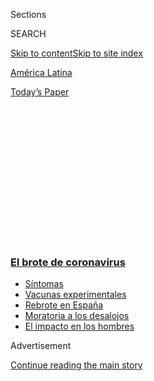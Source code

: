 <div id="app">

<div id="standalone-header">

<div class="interactive-masthead NYTAppHideMasthead css-qz70u6 e1suatyy0">

<div class="section css-ui9rw0 e1suatyy2">

<div class="css-eph4ug er09x8g0">

<div class="css-6n7j50">

</div>

<span class="css-1dv1kvn">Sections</span>

<div class="css-10488qs">

<span class="css-1dv1kvn">SEARCH</span>

</div>

[Skip to content](#site-content)[Skip to site index](#site-index)

</div>

<div id="masthead-section-label" class="css-1wr3we4 eaxe0e00">

[América
Latina](https://www.nytimes3xbfgragh.onion/es/section/america-latina)

</div>

<div class="css-10698na e1huz5gh0">

</div>

</div>

<div id="masthead-bar-one" class="section hasLinks css-15hmgas e1csuq9d3">

<div class="css-uqyvli e1csuq9d0">

</div>

<div class="css-1uqjmks e1csuq9d1">

</div>

<div class="css-9e9ivx">

[](https://myaccount.nytimes3xbfgragh.onion/auth/login?response_type=cookie&client_id=vi)

</div>

<div class="css-1bvtpon e1csuq9d2">

[Today’s
Paper](https://www.nytimes3xbfgragh.onion/section/todayspaper)

</div>

</div>

</div>

<div class="css-1aor85t" style="opacity:0.000000001;z-index:-1;visibility:hidden">

<div class="css-1hqnpie">

<div class="css-epjblv">

<span class="css-17xtcya">[América
Latina](/es/section/america-latina)</span><span class="css-x15j1o">|</span><span class="css-fwqvlz">Mapa
de coronavirus en
México</span>

</div>

<div class="css-k008qs">

<div class="css-1iwv8en">

<span class="css-18z7m18"></span>

<div>

</div>

</div>

<span class="css-1n6z4y">https://nyti.ms/3gaShux</span>

<div class="css-1705lsu">

<div class="css-4xjgmj">

<div class="css-4skfbu" data-role="toolbar" data-aria-label="Social Media Share buttons, Save button, and Comments Panel with current comment count" data-testid="share-tools">

  - 
  - 
  - 
  - 
    
    <div class="css-6n7j50">
    
    </div>

  - 

</div>

</div>

</div>

</div>

</div>

</div>

<div class="css-mij9hh">

<div class="css-l9svim">

### [<span class="css-pa1jbp"><span class="css-1rxm0ex">El brote de</span><span class="css-1rxm0ex"> coronavirus</span></span>](https://www.nytimes3xbfgragh.onion/es/spotlight/coronavirus?name=styln-coronavirus-es&region=TOP_BANNER&block=storyline_menu_recirc&action=click&pgtype=Interactive&impression_id=3e63eb80-efbb-11ea-9dab-d14fdfb8999f&variant=undefined)

  - <span class="css-ousu42">[Síntomas](https://www.nytimes3xbfgragh.onion/es/interactive/2020/08/06/espanol/ciencia-y-tecnologia/tengo-covid-19-sintomas.html?name=styln-coronavirus-es&region=TOP_BANNER&block=storyline_menu_recirc&action=click&pgtype=Interactive&impression_id=3e63eb81-efbb-11ea-9dab-d14fdfb8999f&variant=undefined)</span>
  - <span class="css-ousu42">[Vacunas
    experimentales](https://www.nytimes3xbfgragh.onion/es/2020/09/02/espanol/ciencia-y-tecnologia/vacunas-experimentales-coronavirus.html?name=styln-coronavirus-es&region=TOP_BANNER&block=storyline_menu_recirc&action=click&pgtype=Interactive&impression_id=3e63eb82-efbb-11ea-9dab-d14fdfb8999f&variant=undefined)</span>
  - <span class="css-ousu42">[Rebrote en
    España](https://www.nytimes3xbfgragh.onion/es/2020/08/31/espanol/mundo/rebrote-espana.html?name=styln-coronavirus-es&region=TOP_BANNER&block=storyline_menu_recirc&action=click&pgtype=Interactive&impression_id=3e63eb83-efbb-11ea-9dab-d14fdfb8999f&variant=undefined)</span>
  - <span class="css-ousu42">[Moratoria a los
    desalojos](https://www.nytimes3xbfgragh.onion/es/2020/09/02/espanol/negocios/desalojos-trump.html?name=styln-coronavirus-es&region=TOP_BANNER&block=storyline_menu_recirc&action=click&pgtype=Interactive&impression_id=3e63eb84-efbb-11ea-9dab-d14fdfb8999f&variant=undefined)</span>
  - <span class="css-ousu42">[El impacto en los
    hombres](https://www.nytimes3xbfgragh.onion/es/2020/08/26/espanol/ciencia-y-tecnologia/coronavirus-afecta-hombres.html?name=styln-coronavirus-es&region=TOP_BANNER&block=storyline_menu_recirc&action=click&pgtype=Interactive&impression_id=3e63eb85-efbb-11ea-9dab-d14fdfb8999f&variant=undefined)</span>

</div>

</div>

<div id="top-wrapper" class="css-1sy8kpn">

<div id="top-slug" class="css-l9onyx">

Advertisement

</div>

[Continue reading the main
story](#after-top)

<div class="ad top-wrapper" style="text-align:center;height:100%;display:block;min-height:250px">

<div id="top" class="place-ad" data-position="top" data-size-key="top">

</div>

</div>

<div id="after-top">

</div>

</div>

</div>

<div id="site-content" data-role="main">

# Mapa de coronavirus en México

<div class="css-1vegfwe interactive-byline-container">

Por <span class="css-1baulvz last-byline" itemprop="name">The New York
Times</span>Updated September 5, 2020, 2:18 P.M. E.T.

</div>

<div class="css-1vegfwe interactive-translations-container">

<div class="css-1rk3c06">

[Read in
English](https://www.nytimes3xbfgragh.onion/interactive/2020/world/americas/mexico-coronavirus-cases.html "Read in English")

</div>

</div>

<div id="interactive-standalone-sharetools" class="css-wkcogx">

<div>

<div class="interactive-sharetools css-9z2bwm" data-role="toolbar" data-aria-label="Social Media Share buttons, Save button, and Comments Panel with current comment count" data-testid="share-tools">

  - 
  - 
  - 
  - 
    
    <div class="css-6n7j50">
    
    </div>

</div>

</div>

</div>

<div id="coronavirus-en-mexico" class="section interactive-standard interactive-content interactive-size-scoop css-1davkue" data-id="100000007204437">

<div class="css-17ih8de interactive-body">

<div class="g-top-asset g-top" style="">

<div class="g-asset g-svelte breadcrumbs-wrap" style="max-width: 600px">

<div class="g-svelte" data-component="1">

<div class="breadcrumbs false svelte-1m5f6tq" style="--state-rows: 11;\n\t--country-rows: 2;\n\t--state-rows-medium: 18;\n\t--country-rows-medium: 3;\n\t--state-rows-small: 26;\n\t--country-rows-small: 5;">

<div class="breadcrumbs__buttons--wrap">

[Mundo](https://www.nytimes3xbfgragh.onion/interactive/2020/world/coronavirus-maps.html)<span class="svelte-1m5f6tq"> 
</span>

PAÍSES

<span class="svelte-1m5f6tq">| </span> [EE.
UU.](https://www.nytimes3xbfgragh.onion/es/interactive/2020/espanol/mundo/coronavirus-en-estados-unidos.html)<span class="svelte-1m5f6tq"> 
</span>

ESTADOS

<span class="svelte-1m5f6tq">  </span>
[Despistaje](https://www.nytimes3xbfgragh.onion/interactive/2020/us/coronavirus-testing.html)

</div>

<div id="amp-menu-countries" class="breadcrumbs__menu breadcrumbs__menu--countries false svelte-1m5f6tq">

[Alemania](https://www.nytimes3xbfgragh.onion/interactive/2020/world/europe/germany-coronavirus-cases.html)[Brasil](https://www.nytimes3xbfgragh.onion/interactive/2020/world/americas/brazil-coronavirus-cases.html)[Canadá](https://www.nytimes3xbfgragh.onion/interactive/2020/world/canada/canada-coronavirus-cases.html)[España](https://www.nytimes3xbfgragh.onion/interactive/2020/world/europe/spain-coronavirus-cases.html)[Francia](https://www.nytimes3xbfgragh.onion/interactive/2020/world/europe/france-coronavirus-cases.html)[India](https://www.nytimes3xbfgragh.onion/interactive/2020/world/asia/india-coronavirus-cases.html)[Italia](https://www.nytimes3xbfgragh.onion/interactive/2020/world/europe/italy-coronavirus-cases.html)[México](https://www.nytimes3xbfgragh.onion/es/interactive/2020/espanol/america-latina/coronavirus-en-mexico.html)[Reino
Unido](https://www.nytimes3xbfgragh.onion/interactive/2020/world/europe/united-kingdom-coronavirus-cases.html)

</div>

<div id="amp-menu-states" class="breadcrumbs__menu breadcrumbs__menu--states false svelte-1m5f6tq">

[Alabama](https://www.nytimes3xbfgragh.onion/interactive/2020/us/alabama-coronavirus-cases.html)[Alaska](https://www.nytimes3xbfgragh.onion/interactive/2020/us/alaska-coronavirus-cases.html)[Arizona](https://www.nytimes3xbfgragh.onion/interactive/2020/us/arizona-coronavirus-cases.html)[Arkansas](https://www.nytimes3xbfgragh.onion/interactive/2020/us/arkansas-coronavirus-cases.html)[California](https://www.nytimes3xbfgragh.onion/interactive/2020/us/california-coronavirus-cases.html)[Carolina
del
Norte](https://www.nytimes3xbfgragh.onion/interactive/2020/us/north-carolina-coronavirus-cases.html)[Carolina
del
Sur](https://www.nytimes3xbfgragh.onion/interactive/2020/us/south-carolina-coronavirus-cases.html)[Colorado](https://www.nytimes3xbfgragh.onion/interactive/2020/us/colorado-coronavirus-cases.html)[Connecticut](https://www.nytimes3xbfgragh.onion/interactive/2020/us/connecticut-coronavirus-cases.html)[Dakota
del
Norte](https://www.nytimes3xbfgragh.onion/interactive/2020/us/north-dakota-coronavirus-cases.html)[Dakota
del
Sur](https://www.nytimes3xbfgragh.onion/interactive/2020/us/south-dakota-coronavirus-cases.html)[Delaware](https://www.nytimes3xbfgragh.onion/interactive/2020/us/delaware-coronavirus-cases.html)[Florida](https://www.nytimes3xbfgragh.onion/interactive/2020/us/florida-coronavirus-cases.html)[Georgia](https://www.nytimes3xbfgragh.onion/interactive/2020/us/georgia-coronavirus-cases.html)[Hawái](https://www.nytimes3xbfgragh.onion/interactive/2020/us/hawaii-coronavirus-cases.html)[Idaho](https://www.nytimes3xbfgragh.onion/interactive/2020/us/idaho-coronavirus-cases.html)[Illinois](https://www.nytimes3xbfgragh.onion/interactive/2020/us/illinois-coronavirus-cases.html)[Indiana](https://www.nytimes3xbfgragh.onion/interactive/2020/us/indiana-coronavirus-cases.html)[Iowa](https://www.nytimes3xbfgragh.onion/interactive/2020/us/iowa-coronavirus-cases.html)[Kansas](https://www.nytimes3xbfgragh.onion/interactive/2020/us/kansas-coronavirus-cases.html)[Kentucky](https://www.nytimes3xbfgragh.onion/interactive/2020/us/kentucky-coronavirus-cases.html)[Louisiana](https://www.nytimes3xbfgragh.onion/interactive/2020/us/louisiana-coronavirus-cases.html)[Maine](https://www.nytimes3xbfgragh.onion/interactive/2020/us/maine-coronavirus-cases.html)[Maryland](https://www.nytimes3xbfgragh.onion/interactive/2020/us/maryland-coronavirus-cases.html)[Massachusetts](https://www.nytimes3xbfgragh.onion/interactive/2020/us/massachusetts-coronavirus-cases.html)[Michigan](https://www.nytimes3xbfgragh.onion/interactive/2020/us/michigan-coronavirus-cases.html)[Minnesota](https://www.nytimes3xbfgragh.onion/interactive/2020/us/minnesota-coronavirus-cases.html)[Mississippi](https://www.nytimes3xbfgragh.onion/interactive/2020/us/mississippi-coronavirus-cases.html)[Misuri](https://www.nytimes3xbfgragh.onion/interactive/2020/us/missouri-coronavirus-cases.html)[Montana](https://www.nytimes3xbfgragh.onion/interactive/2020/us/montana-coronavirus-cases.html)[Nebraska](https://www.nytimes3xbfgragh.onion/interactive/2020/us/nebraska-coronavirus-cases.html)[Nevada](https://www.nytimes3xbfgragh.onion/interactive/2020/us/nevada-coronavirus-cases.html)[Nueva
Jersey](https://www.nytimes3xbfgragh.onion/interactive/2020/us/new-jersey-coronavirus-cases.html)[Nueva
York](https://www.nytimes3xbfgragh.onion/interactive/2020/us/new-york-coronavirus-cases.html)[Nuevo
Hampshire](https://www.nytimes3xbfgragh.onion/interactive/2020/us/new-hampshire-coronavirus-cases.html)[Nuevo
México](https://www.nytimes3xbfgragh.onion/interactive/2020/us/new-mexico-coronavirus-cases.html)[Ohio](https://www.nytimes3xbfgragh.onion/interactive/2020/us/ohio-coronavirus-cases.html)[Oklahoma](https://www.nytimes3xbfgragh.onion/interactive/2020/us/oklahoma-coronavirus-cases.html)[Oregón](https://www.nytimes3xbfgragh.onion/interactive/2020/us/oregon-coronavirus-cases.html)[Pennsylvania](https://www.nytimes3xbfgragh.onion/interactive/2020/us/pennsylvania-coronavirus-cases.html)[Puerto
Rico](https://www.nytimes3xbfgragh.onion/interactive/2020/us/puerto-rico-coronavirus-cases.html)[Rhode
Island](https://www.nytimes3xbfgragh.onion/interactive/2020/us/rhode-island-coronavirus-cases.html)[Tennessee](https://www.nytimes3xbfgragh.onion/interactive/2020/us/tennessee-coronavirus-cases.html)[Texas](https://www.nytimes3xbfgragh.onion/interactive/2020/us/texas-coronavirus-cases.html)[Utah](https://www.nytimes3xbfgragh.onion/interactive/2020/us/utah-coronavirus-cases.html)[Vermont](https://www.nytimes3xbfgragh.onion/interactive/2020/us/vermont-coronavirus-cases.html)[Virginia](https://www.nytimes3xbfgragh.onion/interactive/2020/us/virginia-coronavirus-cases.html)[Washington](https://www.nytimes3xbfgragh.onion/interactive/2020/us/washington-coronavirus-cases.html)[Washington,
D.C.](https://www.nytimes3xbfgragh.onion/interactive/2020/us/washington-dc-coronavirus-cases.html)[West
Virginia](https://www.nytimes3xbfgragh.onion/interactive/2020/us/west-virginia-coronavirus-cases.html)[Wisconsin](https://www.nytimes3xbfgragh.onion/interactive/2020/us/wisconsin-coronavirus-cases.html)[Wyoming](https://www.nytimes3xbfgragh.onion/interactive/2020/us/wyoming-coronavirus-cases.html)

</div>

<span class="svelte-1m5f6tq"> 
</span>

</div>

</div>

</div>

<div id="cases-top-presentation" class="g-container">

<div class="g-asset g-svelte mini-cases-by-day" style="max-width: 335px">

<div class="g-svelte" data-component="2">

<div class="chart svelte-1iuahvx mini-chart">

<div class="inner svelte-1iuahvx">

<div class="pancake-chart svelte-1gzh5rp">

<div class="pancake-grid">

<div class="pancake-grid-item svelte-1wq9bba" style="width: 100%; height: 0; top: 100%">

<div class="grid-line horizontal svelte-bw547y">

<span class="count-label svelte-bw547y">0
</span>

</div>

</div>

<div class="pancake-grid-item svelte-1wq9bba" style="width: 100%; height: 0; top: 47.67685223943072%">

<div class="grid-line horizontal svelte-bw547y">

<span class="count-label svelte-bw547y">5.000
casos</span>

</div>

</div>

</div>

<div class="pancake-point svelte-11ba04d" style="left: 1.0526315789473684%; top: 100%">

<span class="month x-label svelte-bw547y">Marzo</span>

</div>

<div class="pancake-point svelte-11ba04d" style="left: 17.36842105263158%; top: 100%">

<span class="month x-label svelte-bw547y">Abril</span>

</div>

<div class="pancake-point svelte-11ba04d" style="left: 33.1578947368421%; top: 100%">

<span class="month x-label svelte-bw547y">Mayo</span>

</div>

<div class="pancake-point svelte-11ba04d" style="left: 49.473684210526315%; top: 100%">

<span class="month x-label svelte-bw547y">Junio</span>

</div>

<div class="pancake-point svelte-11ba04d" style="left: 65.26315789473684%; top: 100%">

<span class="month x-label svelte-bw547y">Julio</span>

</div>

<div class="pancake-point svelte-11ba04d" style="left: 81.57894736842105%; top: 100%">

<span class="month x-label svelte-bw547y">Ago.</span>

</div>

<div class="pancake-point svelte-11ba04d" style="left: 97.89473684210526%; top: 100%">

<span class="month x-label svelte-bw547y">Sept.</span>

</div>

<div class="pancake-point svelte-11ba04d" style="left: 81.3157894736842%; top: -1.4210854715202004e-14%">

<span class="annotation left svelte-cf0pcx mini" style="width: auto">Nuevos
casos</span>

</div>

<div class="pancake-point svelte-11ba04d" style="left: 32.10526315789473%; top: 89.15415894277342%">

<span class="annotation above svelte-cf0pcx mini" style="width: auto">Promedio
de 7 días</span>

</div>

</div>

</div>

</div>

</div>

</div>

<div class="g-asset g-svelte top-counts g-asset-width-full" style="">

<div class="g-svelte" data-component="3">

<div class="counts svelte-9rb9hv">

<div class="count svelte-9rb9hv">

<div class="label svelte-9rb9hv">

Total de casos

</div>

<div class="num svelte-9rb9hv">

623.090

</div>

</div>

<div class="count svelte-9rb9hv">

<div class="label svelte-9rb9hv">

Muertes

</div>

<div class="num svelte-9rb9hv">

66.851

</div>

</div>

<div class="note svelte-9rb9hv">

Incluye casos confirmados y probables, en donde hay
disponibilidad

</div>

</div>

</div>

</div>

</div>

</div>

<div class="g-header-container">

</div>

<div class="g-story g-freebird g-max-limit" data-prd-dropzone-below-masthead="100000006938224" data-preview-slug="2020-03-16-coronavirus-maps">

<div class="g-asset g-svelte g-internal-nav" style="max-width: 600px">

<div class="g-svelte" data-component="4">

[Mapa](#map)[Por estado](#states)[Nuevos
casos](#cases)[Consejos](#tips)[Últimas noticias
»](https://www.nytimes3xbfgragh.onion/2020/09/05/world/covid-19-coronavirus.html)

</div>

</div>

Ha habido por lo menos 623.000 casos confirmados de coronavirus en
México, según el [Consejo Nacional de Ciencia y
Tecnología](https://coronavirus.gob.mx/datos/). Hasta el sábado en la
tarde, 66.851 personas habían
muerto.

<div id="map" class="g-asset g-graphic g-constrain-source g-country-map g-map g-asset-width-bleed" style="">

### Casos reportados en México

<div class="e-slip-map-wrap" data-tiles="{&quot;tileset_id&quot;:&quot;mexico&quot;,&quot;data_regions&quot;:&quot;nytgraphics.5w4zj2wo&quot;,&quot;data_regions_clipped&quot;:&quot;&quot;,&quot;base_regions&quot;:&quot;nytgraphics.5w4zj2wo&quot;,&quot;base_regions_lines&quot;:&quot;nytgraphics.cug6sspd&quot;,&quot;base_regions_lines_thick&quot;:&quot;&quot;,&quot;base_roads&quot;:&quot;&quot;,&quot;base_urban&quot;:&quot;&quot;,&quot;circles&quot;:&quot;nytgraphics.3t1v1cu6&quot;,&quot;city_labels&quot;:&quot;&quot;,&quot;base_labels&quot;:&quot;nytgraphics.3t1v1cu6&quot;,&quot;labels_points&quot;:&quot;&quot;,&quot;data_regions_points&quot;:&quot;x&quot;,&quot;city_labels_points&quot;:&quot;&quot;}" data-page="{&quot;slug&quot;:&quot;mexico&quot;,&quot;tileset&quot;:&quot;mexico&quot;,&quot;data&quot;:&quot;MEX&quot;,&quot;data_levels&quot;:&quot;&quot;,&quot;radius_depth&quot;:&quot;&quot;,&quot;ignore_geoids&quot;:&quot;&quot;,&quot;bounds&quot;:&quot;&quot;,&quot;show_data_labels&quot;:&quot;y&quot;,&quot;base_layer_mask&quot;:&quot;&quot;,&quot;max_hierarchy_depth&quot;:&quot;&quot;,&quot;ignore_geoids_choro&quot;:&quot;&quot;,&quot;max_radius_desktop&quot;:&quot;&quot;,&quot;max_radius_mobile&quot;:&quot;&quot;,&quot;min_choro_cases&quot;:&quot;&quot;,&quot;hide_tooltip_deaths&quot;:&quot;&quot;,&quot;aspect_ratio&quot;:&quot;&quot;,&quot;percap_breaks&quot;:&quot;&quot;,&quot;cases_button_text&quot;:&quot;&quot;,&quot;hide_tabs&quot;:&quot;&quot;,&quot;alt_label_style&quot;:&quot;&quot;,&quot;hide_data_lines&quot;:&quot;&quot;,&quot;data_borders_stop&quot;:&quot;&quot;}" data-mapviews="[&quot;cases&quot;,&quot;percap&quot;]" data-tooltips="{}" data-currentview="cases">

<div class="e-slip-map-ui">

<div class="layer-toggles">

Total de casos

Per cápita

</div>

<div class="map-keys">

<div class="map-key cases-key active" data-type="cases">

<div class="key-bubbles">

<div class="key-bubble-label">

<span class="min-key-value"></span>

</div>

<div class="key-bubbles-wrap">

</div>

<div class="key-bubble-label">

<span class="max-key-value"></span>

</div>

</div>

</div>

<div class="map-key percap-key false" data-type="percap">

<div class="key-subhed">

Proporción de casos reportados en la
población

</div>

<div class="g-bars">

<div class="g-bar g-bar-tick">

<div class="g-level g-level-1">

</div>

</div>

<div class="g-bar g-bar-tick">

<div class="g-level g-level-2">

</div>

</div>

<div class="g-bar g-bar-tick">

<div class="g-level g-level-3">

</div>

</div>

<div class="g-bar g-bar-none">

<div class="g-level g-level-4">

</div>

</div>

<div class="g-bar g-bar-none g-key-nocases">

<div class="g-level g-level-0">

</div>

</div>

</div>

<div class="g-level-labels">

<div class="g-level-label">

</div>

<div class="g-level-label">

<span class="percap-break-0"></span>

</div>

<div class="g-level-label">

<span class="percap-break-1"></span>

</div>

<div class="g-level-label g-level-label-pad">

<span class="percap-break-2"></span>

</div>

<div class="g-level-label g-level-label-pad g-level-label-first g-key-nocases">

Sin casos reportados

</div>

</div>

</div>

</div>

<div class="map-interaction-tip interaction-tip-desktop">

Haz doble clic para ampliar el mapa.

</div>

<div class="map-interaction-tip interaction-tip-mobile">

Desplázate y haz zoom con dos dedos. Toca para más detalles.

</div>

</div>

<div class="e-slip-map-outer">

<div class="e-slip-map">

<div class="e-slip-map-tooltip tooltip-desktop">

</div>

</div>

</div>

<div class="e-slip-map-tooltip tooltip-mobile">

</div>

</div>

<div class="g-source">

<span class="g-credit">Fuente: Consejo Nacional de Ciencia y Tecnología
de México.</span>

Sobre estos datos <span class="g-credit">Para el total de casos y
muertes: el mapa muestra la ubicación conocida de casos de coronavirus
por región. El tamaño de los círculos varía según la cantidad de
personas que han dado positivo ahí o que presentan un cuadro probable
del virus, lo cual podría no ser el mismo lugar en el que contrajeron la
enfermedad.</span>

</div>

</div>

Así es como aumenta el número de casos y muertes en México:

<div id="states" class="g-asset g-svelte" style="max-width: 600px">

### Casos y muertes reportados por estado

Esta tabla está ordenada según los lugares con la mayor parte de casos
por cada 100.000 residentes en los últimos siete días.

<div class="g-svelte" data-component="5">

<div class="table-controls svelte-151tvja multi-toggles">

<div class="multi-toggle-buttons-container svelte-151tvja">

<div class="layer-toggles-grid svelte-151tvja">

Casos

Muertes

</div>

</div>

</div>

<table>
<thead>
<tr class="header">
<th></th>
<th>Total<br />
de<br />
casos</th>
<th>Por 100.000</th>
<th>Muertes<br />
totales</th>
<th>Por 100.000</th>
<th>Casos en<br />
los últimos<br />
7 días</th>
<th>Por 100.000</th>
<th>Muertes en<br />
los últimos<br />
7 días</th>
<th>Por 100.000</th>
</tr>
</thead>
<tbody>
<tr class="odd">
<td><span>Baja California Sur </span></td>
<td><span>8,099 </span></td>
<td><span>1,137 </span></td>
<td><span>381 </span></td>
<td><span>54 </span></td>
<td><span>725 </span></td>
<td><span>102 </span></td>
<td><span>37 </span></td>
<td><span>5 </span></td>
</tr>
<tr class="even">
<td><span>Mexico City </span></td>
<td><span>102,938 </span></td>
<td><span>1,154 </span></td>
<td><span>8,631 </span></td>
<td><span>97 </span></td>
<td><span>6,699 </span></td>
<td><span>75 </span></td>
<td><span>288 </span></td>
<td><span>3 </span></td>
</tr>
<tr class="odd">
<td><span>San Luis Potosí </span></td>
<td><span>18,952 </span></td>
<td><span>697 </span></td>
<td><span>1,241 </span></td>
<td><span>46 </span></td>
<td><span>1,579 </span></td>
<td><span>58 </span></td>
<td><span>130 </span></td>
<td><span>5 </span></td>
</tr>
<tr class="even">
<td><span>Colima </span></td>
<td><span>3,905 </span></td>
<td><span>549 </span></td>
<td><span>422 </span></td>
<td><span>59 </span></td>
<td><span>363 </span></td>
<td><span>51 </span></td>
<td><span>38 </span></td>
<td><span>5 </span></td>
</tr>
<tr class="odd">
<td><span>Yucatán </span></td>
<td><span>15,389 </span></td>
<td><span>734 </span></td>
<td><span>1,353 </span></td>
<td><span>65 </span></td>
<td><span>1,065 </span></td>
<td><span>51 </span></td>
<td><span>73 </span></td>
<td><span>3 </span></td>
</tr>
<tr class="even">
<td><span>Coahuila </span></td>
<td><span>22,536 </span></td>
<td><span>763 </span></td>
<td><span>1,460 </span></td>
<td><span>49 </span></td>
<td><span>1,487 </span></td>
<td><span>50 </span></td>
<td><span>119 </span></td>
<td><span>4 </span></td>
</tr>
<tr class="odd">
<td><span>Tabasco </span></td>
<td><span>29,012 </span></td>
<td><span>1,211 </span></td>
<td><span>2,580 </span></td>
<td><span>108 </span></td>
<td><span>1,187 </span></td>
<td><span>50 </span></td>
<td><span>80 </span></td>
<td><span>3 </span></td>
</tr>
<tr class="even">
<td><span>Nuevo León </span></td>
<td><span>30,679 </span></td>
<td><span>599 </span></td>
<td><span>2,383 </span></td>
<td><span>47 </span></td>
<td><span>2,524 </span></td>
<td><span>49 </span></td>
<td><span>225 </span></td>
<td><span>4 </span></td>
</tr>
<tr class="odd">
<td><span>Guanajuato </span></td>
<td><span>33,272 </span></td>
<td><span>568 </span></td>
<td><span>2,282 </span></td>
<td><span>39 </span></td>
<td><span>2,841 </span></td>
<td><span>49 </span></td>
<td><span>581 </span></td>
<td><span>10 </span></td>
</tr>
<tr class="even">
<td><span>Querétaro </span></td>
<td><span>6,882 </span></td>
<td><span>338 </span></td>
<td><span>726 </span></td>
<td><span>36 </span></td>
<td><span>757 </span></td>
<td><span>37 </span></td>
<td><span>70 </span></td>
<td><span>3 </span></td>
</tr>
</tbody>
</table>

Mostrar todo

</div>

</div>

Sin embargo, el Times descubrió que el gobierno mexicano [no informa de
cientos, posiblemente miles, de
muertes](https://www.nytimes3xbfgragh.onion/es/2020/05/08/espanol/america-latina/mexico-coronavirus.html)
por coronavirus en Ciudad de México, según funcionarios y datos
confidenciales.

The New York Times está comprometido con la tarea de rastrear los
detalles sobre los casos y muertes [alrededor del
mundo](https://www.nytimes3xbfgragh.onion/interactive/2020/world/coronavirus-maps.html),
y recopilar diariamente información de gobiernos locales y otras
fuentes. Las cifras en este artículo se actualizan varias veces al día
con la información más reciente que nuestros periodistas
reúnen.

<div id="cases" class="g-asset g-svelte" style="max-width: 600px">

### Nuevos casos reportados por día en México

<div class="g-svelte" data-component="6">

<div class="chart svelte-1iuahvx">

<div class="inner svelte-1iuahvx">

<div class="pancake-chart svelte-1gzh5rp">

<div class="pancake-grid">

<div class="pancake-grid-item svelte-1wq9bba" style="width: 100%; height: 0; top: 100%">

<div class="grid-line horizontal svelte-bw547y">

<span class="count-label svelte-bw547y">0
</span>

</div>

</div>

<div class="pancake-grid-item svelte-1wq9bba" style="width: 100%; height: 0; top: 47.67685223943072%">

<div class="grid-line horizontal svelte-bw547y">

<span class="count-label svelte-bw547y">5.000
casos</span>

</div>

</div>

</div>

<div class="pancake-point svelte-11ba04d" style="left: 1.0526315789473684%; top: 100%">

<span class="month x-label svelte-bw547y">Marzo</span>

</div>

<div class="pancake-point svelte-11ba04d" style="left: 17.36842105263158%; top: 100%">

<span class="month x-label svelte-bw547y">Abril</span>

</div>

<div class="pancake-point svelte-11ba04d" style="left: 33.1578947368421%; top: 100%">

<span class="month x-label svelte-bw547y">Mayo</span>

</div>

<div class="pancake-point svelte-11ba04d" style="left: 49.473684210526315%; top: 100%">

<span class="month x-label svelte-bw547y">Junio</span>

</div>

<div class="pancake-point svelte-11ba04d" style="left: 65.26315789473684%; top: 100%">

<span class="month x-label svelte-bw547y">Julio</span>

</div>

<div class="pancake-point svelte-11ba04d" style="left: 81.57894736842105%; top: 100%">

<span class="month x-label svelte-bw547y">Ago.</span>

</div>

<div class="pancake-point svelte-11ba04d" style="left: 97.89473684210526%; top: 100%">

<span class="month x-label svelte-bw547y">Sept.</span>

</div>

<div class="pancake-point svelte-11ba04d" style="left: 81.3157894736842%; top: -1.4210854715202004e-14%">

<span class="annotation left svelte-cf0pcx" style="width: auto">Nuevos
casos</span>

</div>

<div class="pancake-point svelte-11ba04d" style="left: 32.10526315789473%; top: 89.15415894277342%">

<span class="annotation above svelte-cf0pcx" style="width: auto">Promedio
de 7 días</span>

</div>

</div>

</div>

</div>

</div>

<div class="g-source">

<span class="g-credit">Nota: El promedio de siete días promedia los
datos de este día y los seis
anteriores.</span>

</div>

</div>

<div id="deaths" class="g-asset g-svelte" style="max-width: 600px">

### Nuevas muertes reportadas por día en México

<div class="g-svelte" data-component="7">

<div class="chart svelte-1iuahvx">

<div class="inner svelte-1iuahvx">

<div class="pancake-chart svelte-1gzh5rp">

<div class="pancake-grid">

<div class="pancake-grid-item svelte-1wq9bba" style="width: 100%; height: 0; top: 100%">

<div class="grid-line horizontal svelte-bw547y">

<span class="count-label svelte-bw547y">0
</span>

</div>

</div>

<div class="pancake-grid-item svelte-1wq9bba" style="width: 100%; height: 0; top: 54.1704857928506%">

<div class="grid-line horizontal svelte-bw547y">

<span class="count-label svelte-bw547y">500
</span>

</div>

</div>

<div class="pancake-grid-item svelte-1wq9bba" style="width: 100%; height: 0; top: 8.340971585701197%">

<div class="grid-line horizontal svelte-bw547y">

<span class="count-label svelte-bw547y">1.000
muertes</span>

</div>

</div>

</div>

<div class="pancake-point svelte-11ba04d" style="left: 1.0526315789473684%; top: 100%">

<span class="month x-label svelte-bw547y">Marzo</span>

</div>

<div class="pancake-point svelte-11ba04d" style="left: 17.36842105263158%; top: 100%">

<span class="month x-label svelte-bw547y">Abril</span>

</div>

<div class="pancake-point svelte-11ba04d" style="left: 33.1578947368421%; top: 100%">

<span class="month x-label svelte-bw547y">Mayo</span>

</div>

<div class="pancake-point svelte-11ba04d" style="left: 49.473684210526315%; top: 100%">

<span class="month x-label svelte-bw547y">Junio</span>

</div>

<div class="pancake-point svelte-11ba04d" style="left: 65.26315789473684%; top: 100%">

<span class="month x-label svelte-bw547y">Julio</span>

</div>

<div class="pancake-point svelte-11ba04d" style="left: 81.57894736842105%; top: 100%">

<span class="month x-label svelte-bw547y">Ago.</span>

</div>

<div class="pancake-point svelte-11ba04d" style="left: 97.89473684210526%; top: 100%">

<span class="month x-label svelte-bw547y">Sept.</span>

</div>

<div class="pancake-point svelte-11ba04d" style="left: 50.26315789473684%; top: 0%">

<span class="annotation left svelte-cf0pcx" style="width: auto">Nuevas
muertes</span>

</div>

<div class="pancake-point svelte-11ba04d" style="left: 20%; top: 98.62511457378552%">

<span class="annotation above svelte-cf0pcx" style="width: auto">Promedio
de 7 días</span>

</div>

</div>

</div>

</div>

</div>

<div class="g-source">

<span class="g-credit">Nota: La escala del gráfico de muertes se ajusta
del gráfico de casos para mostrar la tendencia.</span>

</div>

</div>

The New York Times encontró que los [recuentos oficiales en Estados
Unidos](https://www.nytimes3xbfgragh.onion/interactive/2020/08/12/us/covid-deaths-us.html)
y [en más de una docena de otros
países](https://www.nytimes3xbfgragh.onion/interactive/2020/04/21/world/coronavirus-missing-deaths.html)
han contado menos muertes durante el brote de coronavirus debido a la
disponibilidad limitada de
pruebas.

## <span class="g-balancer" data-id="8">Sobre los datos</span>

<div class="g-asset g-svelte g-anomaly-notes g-asset-width-full" style="">

<div class="g-svelte" data-component="9">

A menudo, en un solo día los gobiernos revisan sus datos o informan de
un gran aumento de casos o muertes de días que no son especificados y
sin revisiones históricas, lo que puede causar un patrón irregular en
las cifras reportadas de manera diaria. El Times excluye estas anomalías
de los promedios de siete días cuando es
posible.

</div>

</div>

<div class="g-footer-asset">

## <span class="g-balancer" data-id="10">Monitoreo del coronavirus</span>

<div class="g-asset g-svelte g-footer-nav" style="max-width: 600px">

<div class="g-svelte" data-component="11">

<div class="nav-wrap svelte-15xraff">

### Estados Unidos

<div class="top svelte-15xraff">

[](https://www.nytimes3xbfgragh.onion/interactive/2020/us/coronavirus-us-cases.html)

<div class="card svelte-15xraff">

![Thumbnail for Mapas y datos más
recientes](https://static01.graylady3jvrrxbe.onion/newsgraphics/2020/03/16/coronavirus-maps/53ce5a3353d6ac27572d473aa0a97c8ae0dc5a70/images/orphan_usa-threeByTwoSmallAt2X.png)

<div class="card-text svelte-15xraff">

#### Mapas y datos más recientes

Muertes y casos por
condado

</div>

</div>

[](https://www.nytimes3xbfgragh.onion/interactive/2020/05/05/us/coronavirus-death-toll-us.html)

<div class="card svelte-15xraff">

![Thumbnail for
Muertes](https://static01.graylady3jvrrxbe.onion/newsgraphics/2020/03/16/coronavirus-maps/53ce5a3353d6ac27572d473aa0a97c8ae0dc5a70/images/footer-thumbs/deaths-us.jpg)

<div class="card-text svelte-15xraff">

#### Muertes

Cuántos han muerto en Estados
Unidos

</div>

</div>

[](https://www.nytimes3xbfgragh.onion/interactive/2020/04/23/upshot/five-ways-to-monitor-coronavirus-outbreak-us.html)

<div class="card svelte-15xraff">

![Thumbnail for Ciudades y zonas
metropolitanas](https://static01.graylady3jvrrxbe.onion/newsgraphics/2020/03/16/coronavirus-maps/53ce5a3353d6ac27572d473aa0a97c8ae0dc5a70/images/footer-thumbs/metros.png)

<div class="card-text svelte-15xraff">

#### Ciudades y zonas metropolitanas

Donde mejora y donde
empeora

</div>

</div>

[](https://www.nytimes3xbfgragh.onion/interactive/2020/us/coronavirus-testing.html)

<div class="card svelte-15xraff">

![Thumbnail for
Pruebas](https://static01.graylady3jvrrxbe.onion/newsgraphics/2020/03/16/coronavirus-maps/53ce5a3353d6ac27572d473aa0a97c8ae0dc5a70/images/footer-thumbs/testing.png)

<div class="card-text svelte-15xraff">

#### Pruebas

¿Tu estado hace
suficiente?

</div>

</div>

[](https://www.nytimes3xbfgragh.onion/interactive/2020/us/coronavirus-nursing-homes.html)

<div class="card svelte-15xraff">

![Thumbnail for Asilos de
ancianos](https://static01.graylady3jvrrxbe.onion/newsgraphics/2020/03/16/coronavirus-maps/53ce5a3353d6ac27572d473aa0a97c8ae0dc5a70/images/footer-thumbs/nursing-homes.png)

<div class="card-text svelte-15xraff">

#### Asilos de ancianos

Los estados e instalaciones más
afectados

</div>

</div>

[](https://www.nytimes3xbfgragh.onion/interactive/2020/us/covid-college-cases-tracker.html)

<div class="card svelte-15xraff">

![Thumbnail for
Universidades](https://static01.graylady3jvrrxbe.onion/images/2020/09/04/us/covid-college-cases-tracker-promo-1599194588528/covid-college-cases-tracker-promo-1599194588528-threeByTwoSmallAt2X.png)

<div class="card-text svelte-15xraff">

#### Universidades

Casos en más de 1000
escuelas

</div>

</div>

[](https://www.nytimes3xbfgragh.onion/interactive/2020/us/states-reopen-map-coronavirus.html)

<div class="card svelte-15xraff">

![Thumbnail for
Reactivaciones](https://static01.graylady3jvrrxbe.onion/images/2020/04/24/us/states-reopen-map-coronavirus-promo-1587778728210/states-reopen-map-coronavirus-promo-1587778728210-threeByTwoSmallAt2X-v96.png)

<div class="card-text svelte-15xraff">

#### Reactivaciones

Estados abiertos y
cerrados

</div>

</div>

</div>

### Mundo

<div class="top svelte-15xraff">

[](https://www.nytimes3xbfgragh.onion/interactive/2020/world/coronavirus-maps.html)

<div class="card svelte-15xraff">

![Thumbnail for Mapas y datos más
recientes](https://static01.graylady3jvrrxbe.onion/newsgraphics/2020/03/16/coronavirus-maps/53ce5a3353d6ac27572d473aa0a97c8ae0dc5a70/images/orphan_world-threeByTwoSmallAt2X.png)

<div class="card-text svelte-15xraff">

#### Mapas y datos más recientes

Muertes y casos por
país

</div>

</div>

[](https://www.nytimes3xbfgragh.onion/interactive/2020/04/21/world/coronavirus-missing-deaths.html)

<div class="card svelte-15xraff">

![Thumbnail for
Muertes](https://static01.graylady3jvrrxbe.onion/newsgraphics/2020/03/16/coronavirus-maps/53ce5a3353d6ac27572d473aa0a97c8ae0dc5a70/images/footer-thumbs/deaths-world.jpg)

<div class="card-text svelte-15xraff">

#### Muertes

Cuántas personas han muerto en el
mundo

</div>

</div>

</div>

### Salud

<div class="top svelte-15xraff">

[](https://www.nytimes3xbfgragh.onion/interactive/2020/science/coronavirus-vaccine-tracker.html)

<div class="card svelte-15xraff">

![Thumbnail for
Vacunas](https://static01.graylady3jvrrxbe.onion/newsgraphics/2020/03/16/coronavirus-maps/53ce5a3353d6ac27572d473aa0a97c8ae0dc5a70/images/footer-thumbs/vaccines.png)

<div class="card-text svelte-15xraff">

#### Vacunas

Monitorea el
avance

</div>

</div>

[](https://www.nytimes3xbfgragh.onion/interactive/2020/science/coronavirus-drugs-treatments.html)

<div class="card svelte-15xraff">

![Thumbnail for
Tratamientos](https://static01.graylady3jvrrxbe.onion/newsgraphics/2020/03/16/coronavirus-maps/53ce5a3353d6ac27572d473aa0a97c8ae0dc5a70/images/footer-thumbs/treatments.png)

<div class="card-text svelte-15xraff">

#### Tratamientos

Ordenados por eficacia y
    seguridad

</div>

</div>

</div>

### Países

  - [Brasil](https://www.nytimes3xbfgragh.onion/interactive/2020/world/americas/brazil-coronavirus-cases.html)
  - [Canadá](https://www.nytimes3xbfgragh.onion/interactive/2020/world/canada/canada-coronavirus-cases.html)
  - [Francia](https://www.nytimes3xbfgragh.onion/interactive/2020/world/europe/france-coronavirus-cases.html)
  - [Alemania](https://www.nytimes3xbfgragh.onion/interactive/2020/world/europe/germany-coronavirus-cases.html)
  - [India](https://www.nytimes3xbfgragh.onion/interactive/2020/world/asia/india-coronavirus-cases.html)
  - [Italia](https://www.nytimes3xbfgragh.onion/interactive/2020/world/europe/italy-coronavirus-cases.html)
  - [México](https://www.nytimes3xbfgragh.onion/es/interactive/2020/espanol/america-latina/coronavirus-en-mexico.html)
  - [España](https://www.nytimes3xbfgragh.onion/interactive/2020/world/europe/spain-coronavirus-cases.html)
  - [Reino
    Unido](https://www.nytimes3xbfgragh.onion/interactive/2020/world/europe/united-kingdom-coronavirus-cases.html)
  - [Estados
    Unidos](https://www.nytimes3xbfgragh.onion/es/interactive/2020/espanol/mundo/coronavirus-en-estados-unidos.html)

### Estados, territorios y ciudades

  - [Alabama](https://www.nytimes3xbfgragh.onion/interactive/2020/us/alabama-coronavirus-cases.html)
  - [Alaska](https://www.nytimes3xbfgragh.onion/interactive/2020/us/alaska-coronavirus-cases.html)
  - [Arizona](https://www.nytimes3xbfgragh.onion/interactive/2020/us/arizona-coronavirus-cases.html)
  - [Arkansas](https://www.nytimes3xbfgragh.onion/interactive/2020/us/arkansas-coronavirus-cases.html)
  - [California](https://www.nytimes3xbfgragh.onion/interactive/2020/us/california-coronavirus-cases.html)
  - [Colorado](https://www.nytimes3xbfgragh.onion/interactive/2020/us/colorado-coronavirus-cases.html)
  - [Connecticut](https://www.nytimes3xbfgragh.onion/interactive/2020/us/connecticut-coronavirus-cases.html)
  - [Delaware](https://www.nytimes3xbfgragh.onion/interactive/2020/us/delaware-coronavirus-cases.html)
  - [Florida](https://www.nytimes3xbfgragh.onion/interactive/2020/us/florida-coronavirus-cases.html)
  - [Georgia](https://www.nytimes3xbfgragh.onion/interactive/2020/us/georgia-coronavirus-cases.html)
  - [Hawái](https://www.nytimes3xbfgragh.onion/interactive/2020/us/hawaii-coronavirus-cases.html)
  - [Idaho](https://www.nytimes3xbfgragh.onion/interactive/2020/us/idaho-coronavirus-cases.html)
  - [Illinois](https://www.nytimes3xbfgragh.onion/interactive/2020/us/illinois-coronavirus-cases.html)
  - [Indiana](https://www.nytimes3xbfgragh.onion/interactive/2020/us/indiana-coronavirus-cases.html)
  - [Iowa](https://www.nytimes3xbfgragh.onion/interactive/2020/us/iowa-coronavirus-cases.html)
  - [Kansas](https://www.nytimes3xbfgragh.onion/interactive/2020/us/kansas-coronavirus-cases.html)
  - [Kentucky](https://www.nytimes3xbfgragh.onion/interactive/2020/us/kentucky-coronavirus-cases.html)
  - [Louisiana](https://www.nytimes3xbfgragh.onion/interactive/2020/us/louisiana-coronavirus-cases.html)
  - [Maine](https://www.nytimes3xbfgragh.onion/interactive/2020/us/maine-coronavirus-cases.html)
  - [Maryland](https://www.nytimes3xbfgragh.onion/interactive/2020/us/maryland-coronavirus-cases.html)
  - [Massachusetts](https://www.nytimes3xbfgragh.onion/interactive/2020/us/massachusetts-coronavirus-cases.html)
  - [Michigan](https://www.nytimes3xbfgragh.onion/interactive/2020/us/michigan-coronavirus-cases.html)
  - [Minnesota](https://www.nytimes3xbfgragh.onion/interactive/2020/us/minnesota-coronavirus-cases.html)
  - [Mississippi](https://www.nytimes3xbfgragh.onion/interactive/2020/us/mississippi-coronavirus-cases.html)
  - [Misuri](https://www.nytimes3xbfgragh.onion/interactive/2020/us/missouri-coronavirus-cases.html)
  - [Montana](https://www.nytimes3xbfgragh.onion/interactive/2020/us/montana-coronavirus-cases.html)
  - [Nebraska](https://www.nytimes3xbfgragh.onion/interactive/2020/us/nebraska-coronavirus-cases.html)
  - [Nevada](https://www.nytimes3xbfgragh.onion/interactive/2020/us/nevada-coronavirus-cases.html)
  - [Nuevo
    Hampshire](https://www.nytimes3xbfgragh.onion/interactive/2020/us/new-hampshire-coronavirus-cases.html)
  - [Nueva
    Jersey](https://www.nytimes3xbfgragh.onion/interactive/2020/us/new-jersey-coronavirus-cases.html)
  - [Nuevo
    México](https://www.nytimes3xbfgragh.onion/interactive/2020/us/new-mexico-coronavirus-cases.html)
  - [Nueva
    York](https://www.nytimes3xbfgragh.onion/interactive/2020/us/new-york-coronavirus-cases.html)
  - [New York
    City](https://www.nytimes3xbfgragh.onion/interactive/2020/nyregion/new-york-city-coronavirus-cases.html)
  - [Carolina del
    Norte](https://www.nytimes3xbfgragh.onion/interactive/2020/us/north-carolina-coronavirus-cases.html)
  - [Dakota del
    Norte](https://www.nytimes3xbfgragh.onion/interactive/2020/us/north-dakota-coronavirus-cases.html)
  - [Ohio](https://www.nytimes3xbfgragh.onion/interactive/2020/us/ohio-coronavirus-cases.html)
  - [Oklahoma](https://www.nytimes3xbfgragh.onion/interactive/2020/us/oklahoma-coronavirus-cases.html)
  - [Oregón](https://www.nytimes3xbfgragh.onion/interactive/2020/us/oregon-coronavirus-cases.html)
  - [Pennsylvania](https://www.nytimes3xbfgragh.onion/interactive/2020/us/pennsylvania-coronavirus-cases.html)
  - [Puerto
    Rico](https://www.nytimes3xbfgragh.onion/interactive/2020/us/puerto-rico-coronavirus-cases.html)
  - [Rhode
    Island](https://www.nytimes3xbfgragh.onion/interactive/2020/us/rhode-island-coronavirus-cases.html)
  - [Carolina del
    Sur](https://www.nytimes3xbfgragh.onion/interactive/2020/us/south-carolina-coronavirus-cases.html)
  - [Dakota del
    Sur](https://www.nytimes3xbfgragh.onion/interactive/2020/us/south-dakota-coronavirus-cases.html)
  - [Tennessee](https://www.nytimes3xbfgragh.onion/interactive/2020/us/tennessee-coronavirus-cases.html)
  - [Texas](https://www.nytimes3xbfgragh.onion/interactive/2020/us/texas-coronavirus-cases.html)
  - [Utah](https://www.nytimes3xbfgragh.onion/interactive/2020/us/utah-coronavirus-cases.html)
  - [Vermont](https://www.nytimes3xbfgragh.onion/interactive/2020/us/vermont-coronavirus-cases.html)
  - [Virginia](https://www.nytimes3xbfgragh.onion/interactive/2020/us/virginia-coronavirus-cases.html)
  - [Washington](https://www.nytimes3xbfgragh.onion/interactive/2020/us/washington-coronavirus-cases.html)
  - [Washington,
    D.C.](https://www.nytimes3xbfgragh.onion/interactive/2020/us/washington-dc-coronavirus-cases.html)
  - [West
    Virginia](https://www.nytimes3xbfgragh.onion/interactive/2020/us/west-virginia-coronavirus-cases.html)
  - [Wisconsin](https://www.nytimes3xbfgragh.onion/interactive/2020/us/wisconsin-coronavirus-cases.html)
  - [Wyoming](https://www.nytimes3xbfgragh.onion/interactive/2020/us/wyoming-coronavirus-cases.html)

</div>

</div>

</div>

<div class="g-ad">

<div id="mid32" class="place-ad" data-position="mid32" data-size-key="default">

</div>

</div>

## <span class="g-balancer" data-id="12">Lo que puedes hacer</span>

Los expertos aún tienen una comprensión limitada sobre los modos en que
el virus se propaga, pero hay [cuatro factores que pueden jugar un papel
importante](https://www.nytimes3xbfgragh.onion/es/2020/03/03/espanol/ciencia-y-tecnologia/coronavirus-como-se-transmite.html):
la distancia entre las personas; el tiempo de contacto; si esta persona
[te lanza gotas
virales](https://www.nytimes3xbfgragh.onion/es/2020/07/08/espanol/ciencia-y-tecnologia/coronavirus-aire-aerosoles.html),
y cuánto [te tocas la
cara](https://www.nytimes3xbfgragh.onion/es/2020/03/06/espanol/estilos-de-vida/no-te-toques-la-cara.html).

Puedes ayudar a reducir tu riesgo y a proteger a los demás con [algunas
medidas
básicas](https://www.nytimes3xbfgragh.onion/es/article/el-coronavirus-proteger-preparar.html):

<div class="g-container g-list-circle">

**Mantén distancia.** Intenta tanto como sea posible estar al menos a
metro y medio de distancia de las personas que no viven contigo.

**Usa mascarilla fuera de casa.** Un cubrebocas protege a los demás de
tus microbios y a ti de una infección. Entre más personas lleven
mascarilla más seguros estaremos todos.

**[Lávate las manos con
frecuencia](https://www.nytimes3xbfgragh.onion/es/2020/03/19/espanol/ciencia-y-tecnologia/como-lavarse-las-manos-coronavirus.html)**.
Cada vez que entres en contacto con una superficie fuera de casa frótate
con agua y jabón por lo menos durante 20 segundos, y luego sécate con
una toalla limpia.

**Evita tocarte la cara.** El virus puede propagarse cuando nuestras
manos entran en contacto con el virus y las acercamos a nuestra boca,
ojos o nariz. Intenta alejar tus manos del rostro a menos que acabes de
lavarlas.

</div>

Una [guía completa en inglés te dice cómo
prepararte](https://www.nytimes3xbfgragh.onion/interactive/2020/world/coronavirus-tips-advice.html)
para el brote de
coronavirus.

</div>

</div>

</div>

</div>

<div id="interactive-footer-container" class="css-ovgi28 interactive-footer-container">

Por [Sarah
Almukhtar](https://www.nytimes3xbfgragh.onion/by/sarah-almukhtar),
[Aliza
Aufrichtig](https://www.nytimes3xbfgragh.onion/by/aliza-aufrichtig),
[Matthew Bloch](https://www.nytimes3xbfgragh.onion/by/matthew-bloch),
Julia Calderone, [Keith
Collins](https://www.nytimes3xbfgragh.onion/by/keith-collins), Matthew
Conlen, Lindsey Cook, Gabriel Gianordoli, [Amy
Harmon](https://www.nytimes3xbfgragh.onion/by/amy-harmon), [Rich
Harris](https://www.nytimes3xbfgragh.onion/by/rich-harris), [Adeel
Hassan](https://www.nytimes3xbfgragh.onion/by/adeel-hassan), [Jon
Huang](https://www.nytimes3xbfgragh.onion/by/jon-huang), Danya Issawi,
[Danielle Ivory](https://www.nytimes3xbfgragh.onion/by/danielle-ivory),
[K.K. Rebecca
Lai](https://www.nytimes3xbfgragh.onion/by/kk-rebecca-lai), Alex
Lemonides, [Allison
McCann](https://www.nytimes3xbfgragh.onion/by/allison-mccann), [Richard
A. Oppel Jr.](https://www.nytimes3xbfgragh.onion/by/richard-a-oppel-jr),
[Jugal K. Patel](https://www.nytimes3xbfgragh.onion/by/jugal-k-patel),
Kirk Semple, Julie Walton Shaver, [Anjali
Singhvi](https://www.nytimes3xbfgragh.onion/by/anjali-singhvi), Charlie
Smart, [Mitch Smith](https://www.nytimes3xbfgragh.onion/by/mitch-smith),
[Derek Watkins](https://www.nytimes3xbfgragh.onion/by/derek-watkins),
[Timothy
Williams](https://www.nytimes3xbfgragh.onion/by/timothy-williams), [Jin
Wu](https://www.nytimes3xbfgragh.onion/by/jin-wu) y [Karen
Yourish](https://www.nytimes3xbfgragh.onion/by/karen-yourish).   ·  
Colaboraron con reporteo Jordan Allen, Jeff Arnold, [Ian
Austen](https://www.nytimes3xbfgragh.onion/by/ian-austen), [Mike
Baker](https://www.nytimes3xbfgragh.onion/by/mike-baker), [Ellen
Barry](https://www.nytimes3xbfgragh.onion/by/ellen-barry), Samone Blair,
Nicholas Bogel-Burroughs, Aurelien Breeden, Elisha Brown, Emma Bubola,
Maddie Burakoff, Alyssa Burr, Christopher Calabrese, Sarah Cahalan, Zak
Cassel, Robert Chiarito, Izzy Colón, Matt Craig, Yves De Jesus, Brendon
Derr, Brandon Dupré, Melissa Eddy, John Eligon, Timmy Facciola, Bianca
Fortis, Matt Furber, Robert Gebeloff, [Matthew
Goldstein](https://www.nytimes3xbfgragh.onion/by/matthew-goldstein),
Grace Gorenflo, Rebecca Griesbach, Benjamin Guggenheim, Lauryn Higgins,
Josh Holder, Jake Holland, Jon Huang, Anna Joyce, Ann Hinga Klein, Jacob
LaGesse, Alex Lim, Patricia Mazzei, Jesse McKinley, Miles McKinley, K.B.
Mensah, Sarah Mervosh, Jacob Meschke, Lauren Messman, Andrea Michelson,
Jaylynn Moffat-Mowatt, Steven Moity, Paul Moon, Thomas Gibbons-Neff,
Anahad O'Connor, Ashlyn O’Hara, Azi Paybarah, Elian Peltier, Sean
Plambeck, Laney Pope, Elisabetta Povoledo, Cierra S. Queen, Savannah
Redl, Scott Reinhard, Thomas Rivas, Frances Robles, Natasha Rodriguez,
Jess Ruderman, Alison Saldanha, [Kai
Schultz](https://www.nytimes3xbfgragh.onion/by/kai-schultz), Alex
Schwartz, Emily Schwing, Libby Seline, Sarena Snider, Brandon Thorp,
Alex Traub, Maura Turcotte, Tracey Tully, Lisa Waananen Jones, Amy
Schoenfeld Walker, Jeremy White, Kristine White, Bonnie G. Wong, Tiffany
Wong, [Sameer Yasir](https://www.nytimes3xbfgragh.onion/by/sameer-yasir)
y John Yoon.   ·   Captura de datos y trabajo adicional por Will Houp,
Andrew Chavez, Michael Strickland, Tiff Fehr, Miles Watkins, [Josh
Williams](https://www.nytimes3xbfgragh.onion/by/josh-williams), Albert
Sun, Shelly Seroussi, Nina Pavlich, Carmen Cincotti, Ben Smithgall,
Andrew Fischer, [Rachel
Shorey](https://www.nytimes3xbfgragh.onion/by/rachel-shorey), [Blacki
Migliozzi](https://www.nytimes3xbfgragh.onion/by/blacki-migliozzi),
Alastair Coote, Steven Speicher, Hugh Mandeville, Robin Berjon, Thu
Trinh, Carolyn Price, James G. Robinson, Phil Wells, Yanxing Yang,
Michael Beswetherick, Michael Robles, Nikhil Baradwaj, Ariana Giorgi y
Bella
Virgilio.

<div id="interactive-addendum-list" class="css-1yiqkdd interactive-addendum-list">

</div>

</div>

</div>

<div id="standalone-footer">

<div>

<div>

<div id="interactive-footer-wrapper">

<div class="css-i29ckm">

<div class="interactive-sharetools css-9z2bwm" data-role="toolbar" data-aria-label="Social Media Share buttons, Save button, and Comments Panel with current comment count" data-testid="share-tools">

  - 
  - 
  - 
  - 
    
    <div class="css-6n7j50">
    
    </div>

</div>

</div>

<div>

</div>

<div id="bottom-wrapper" class="css-1ede5it">

<div id="bottom-slug" class="css-l9onyx">

Advertisement

</div>

[Continue reading the main
story](#after-bottom)

<div id="bottom" class="ad bottom-wrapper" style="text-align:center;height:100%;display:block;min-height:90px">

</div>

<div id="after-bottom">

</div>

</div>

## Site Index

<div>

</div>

## Site Information Navigation

  - [© <span>2020</span> <span>The New York Times
    Company</span>](https://help.nytimes3xbfgragh.onion/hc/en-us/articles/115014792127-Copyright-notice)

<!-- end list -->

  - [NYTCo](https://www.nytco.com/)
  - [Contact
    Us](https://help.nytimes3xbfgragh.onion/hc/en-us/articles/115015385887-Contact-Us)
  - [Work with us](https://www.nytco.com/careers/)
  - [Advertise](https://nytmediakit.com/)
  - [T Brand Studio](http://www.tbrandstudio.com/)
  - [Your Ad
    Choices](https://www.nytimes3xbfgragh.onion/privacy/cookie-policy#how-do-i-manage-trackers)
  - [Privacy](https://www.nytimes3xbfgragh.onion/privacy)
  - [Terms of
    Service](https://help.nytimes3xbfgragh.onion/hc/en-us/articles/115014893428-Terms-of-service)
  - [Terms of
    Sale](https://help.nytimes3xbfgragh.onion/hc/en-us/articles/115014893968-Terms-of-sale)
  - [Site
    Map](https://spiderbites.nytimes3xbfgragh.onion)
  - [Help](https://help.nytimes3xbfgragh.onion/hc/en-us)
  - [Subscriptions](https://www.nytimes3xbfgragh.onion/subscription?campaignId=37WXW)

</div>

</div>

</div>

</div>

</div>
